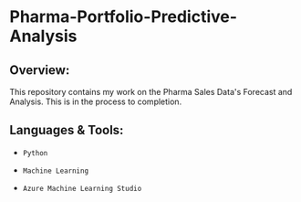 # Pharma-Portfolio-Predictive-Analysis

## Overview:

This repository contains my work on the Pharma Sales Data's Forecast and Analysis. This is in the process to completion.

## Languages & Tools:

- `Python`

- `Machine Learning`

- `Azure Machine Learning Studio`
